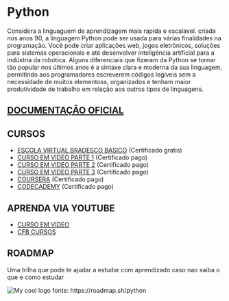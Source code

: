 # Python
Considera a linguaguem de aprendizagem mais rapida e escalavel.
criada nos anos 90, a linguagem Python pode ser usada para várias finalidades na programação. Você pode criar aplicações web, jogos eletrônicos, soluções para sistemas operacionais e até desenvolver inteligência artificial para a indústria da robótica.
Alguns diferenciais que fizeram da Python se tornar tão popular nos últimos anos é a sintaxe clara e moderna da sua linguagem, permitindo aos programadores escreverem códigos legíveis sem a necessidade de muitos elementoss, organizados e tenham maior produtividade de trabalho em relação aos outros tipos de linguagens.


## [DOCUMENTAÇÃO OFICIAL](https://www.python.org/doc/)

## CURSOS 
* [ESCOLA VIRTUAL BRADESCO BASICO](https://www.ev.org.br/cursos/linguagem-de-programacao-python-basico) (Certificado gratis)
* [CURSO EM VIDEO PARTE 1](https://www.cursoemvideo.com/curso/python-3-mundo-1/) (Certificado pago)
* [CURSO EM VIDEO PARTE 2](https://www.cursoemvideo.com/curso/python-3-mundo-2/) (Certificado pago)
* [CURSO EM VIDEO PARTE 3](https://www.cursoemvideo.com/curso/python-3-mundo-3/) (Certificado pago)
* [COURSERA](https://www.coursera.org/specializations/python) (Certificado pago)
* [CODECADEMY](https://www.codecademy.com/learn/learn-python) (Certificado pago)

## APRENDA VIA YOUTUBE
* [CURSO EM VIDEO](https://www.youtube.com/playlist?list=PLvE-ZAFRgX8hnECDn1v9HNTI71veL3oW0) 
* [CFB CURSOS ](https://www.youtube.com/playlist?list=PLx4x_zx8csUhuVgWfy7keQQAy7t1J35TR)
##  ROADMAP
Uma trilha que pode te ajudar a estudar com aprendizado caso nao saiba o que e como estudar

<img src="https://github.com/Dayvison45/Programap/blob/main/python.png" alt="My cool logo"/>
fonte: https://roadmap.sh/python

